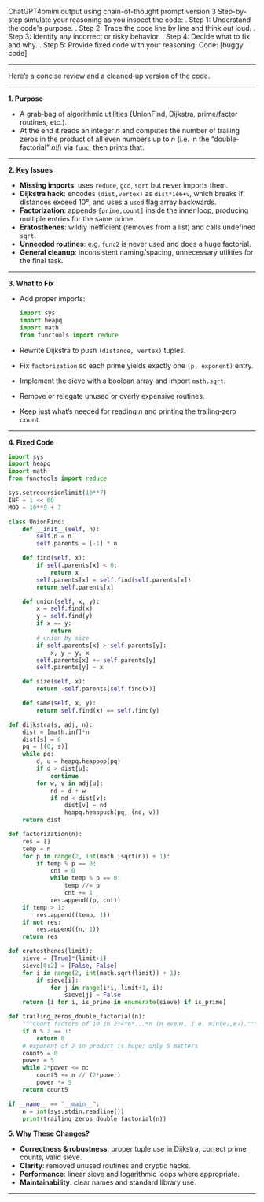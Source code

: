 ChatGPT4omini output using chain-of-thought prompt version 3
Step-by-step simulate your reasoning as you inspect the code:
 . Step 1: Understand the code's purpose.
 . Step 2: Trace the code line by line and think out loud.
 . Step 3: Identify any incorrect or risky behavior.
 . Step 4: Decide what to fix and why.
 . Step 5: Provide fixed code with your reasoning.
Code:
[buggy code]

 --------------------------------------------------------------------------------------------------------------------------

Here’s a concise review and a cleaned‑up version of the code.

---

**1. Purpose**

* A grab‑bag of algorithmic utilities (UnionFind, Dijkstra, prime/factor routines, etc.).
* At the end it reads an integer *n* and computes the number of trailing zeros in the product of all even numbers up to *n* (i.e. in the “double‐factorial” *n!!*) via `func`, then prints that.

---

**2. Key Issues**

* **Missing imports**: uses `reduce`, `gcd`, `sqrt` but never imports them.
* **Dijkstra hack**: encodes `(dist,vertex)` as `dist*1e6+v`, which breaks if distances exceed 10⁶, and uses a `used` flag array backwards.
* **Factorization**: appends `[prime,count]` inside the inner loop, producing multiple entries for the same prime.
* **Eratosthenes**: wildly inefficient (removes from a list) and calls undefined `sqrt`.
* **Unneeded routines**: e.g. `func2` is never used and does a huge factorial.
* **General cleanup**: inconsistent naming/spacing, unnecessary utilities for the final task.

---

**3. What to Fix**

* Add proper imports:

  ```python
  import sys
  import heapq
  import math
  from functools import reduce
  ```
* Rewrite Dijkstra to push `(distance, vertex)` tuples.
* Fix `factorization` so each prime yields exactly one `(p, exponent)` entry.
* Implement the sieve with a boolean array and import `math.sqrt`.
* Remove or relegate unused or overly expensive routines.
* Keep just what’s needed for reading *n* and printing the trailing‑zero count.

---

**4. Fixed Code**

```python
import sys
import heapq
import math
from functools import reduce

sys.setrecursionlimit(10**7)
INF = 1 << 60
MOD = 10**9 + 7

class UnionFind:
    def __init__(self, n):
        self.n = n
        self.parents = [-1] * n

    def find(self, x):
        if self.parents[x] < 0:
            return x
        self.parents[x] = self.find(self.parents[x])
        return self.parents[x]

    def union(self, x, y):
        x = self.find(x)
        y = self.find(y)
        if x == y:
            return
        # union by size
        if self.parents[x] > self.parents[y]:
            x, y = y, x
        self.parents[x] += self.parents[y]
        self.parents[y] = x

    def size(self, x):
        return -self.parents[self.find(x)]

    def same(self, x, y):
        return self.find(x) == self.find(y)

def dijkstra(s, adj, n):
    dist = [math.inf]*n
    dist[s] = 0
    pq = [(0, s)]
    while pq:
        d, u = heapq.heappop(pq)
        if d > dist[u]:
            continue
        for w, v in adj[u]:
            nd = d + w
            if nd < dist[v]:
                dist[v] = nd
                heapq.heappush(pq, (nd, v))
    return dist

def factorization(n):
    res = []
    temp = n
    for p in range(2, int(math.isqrt(n)) + 1):
        if temp % p == 0:
            cnt = 0
            while temp % p == 0:
                temp //= p
                cnt += 1
            res.append((p, cnt))
    if temp > 1:
        res.append((temp, 1))
    if not res:
        res.append((n, 1))
    return res

def eratosthenes(limit):
    sieve = [True]*(limit+1)
    sieve[0:2] = [False, False]
    for i in range(2, int(math.sqrt(limit)) + 1):
        if sieve[i]:
            for j in range(i*i, limit+1, i):
                sieve[j] = False
    return [i for i, is_prime in enumerate(sieve) if is_prime]

def trailing_zeros_double_factorial(n):
    """Count factors of 10 in 2*4*6*...*n (n even), i.e. min(e₂,e₅)."""
    if n % 2 == 1:
        return 0
    # exponent of 2 in product is huge; only 5 matters
    count5 = 0
    power = 5
    while 2*power <= n:
        count5 += n // (2*power)
        power *= 5
    return count5

if __name__ == "__main__":
    n = int(sys.stdin.readline())
    print(trailing_zeros_double_factorial(n))
```

**5. Why These Changes?**

* **Correctness & robustness**: proper tuple use in Dijkstra, correct prime counts, valid sieve.
* **Clarity**: removed unused routines and cryptic hacks.
* **Performance**: linear sieve and logarithmic loops where appropriate.
* **Maintainability**: clear names and standard library use.


 --------------------------------------------------------------------------------------------------------------------------